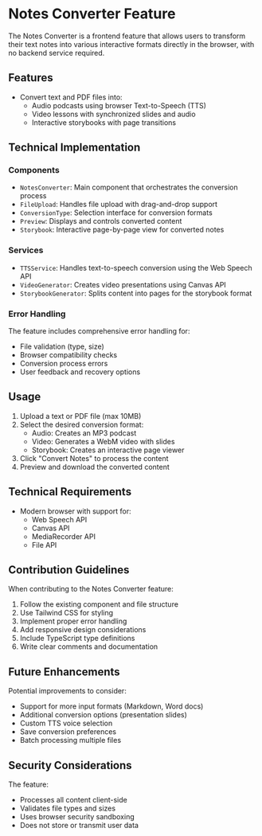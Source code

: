 # Notes Converter Feature

The Notes Converter is a frontend feature that allows users to transform their text notes into various interactive formats directly in the browser, with no backend service required.

## Features

- Convert text and PDF files into:
  - Audio podcasts using browser Text-to-Speech (TTS)
  - Video lessons with synchronized slides and audio
  - Interactive storybooks with page transitions

## Technical Implementation

### Components

- `NotesConverter`: Main component that orchestrates the conversion process
- `FileUpload`: Handles file upload with drag-and-drop support
- `ConversionType`: Selection interface for conversion formats
- `Preview`: Displays and controls converted content
- `Storybook`: Interactive page-by-page view for converted notes

### Services

- `TTSService`: Handles text-to-speech conversion using the Web Speech API
- `VideoGenerator`: Creates video presentations using Canvas API
- `StorybookGenerator`: Splits content into pages for the storybook format

### Error Handling

The feature includes comprehensive error handling for:
- File validation (type, size)
- Browser compatibility checks
- Conversion process errors
- User feedback and recovery options

## Usage

1. Upload a text or PDF file (max 10MB)
2. Select the desired conversion format:
   - Audio: Creates an MP3 podcast
   - Video: Generates a WebM video with slides
   - Storybook: Creates an interactive page viewer
3. Click "Convert Notes" to process the content
4. Preview and download the converted content

## Technical Requirements

- Modern browser with support for:
  - Web Speech API
  - Canvas API
  - MediaRecorder API
  - File API

## Contribution Guidelines

When contributing to the Notes Converter feature:

1. Follow the existing component and file structure
2. Use Tailwind CSS for styling
3. Implement proper error handling
4. Add responsive design considerations
5. Include TypeScript type definitions
6. Write clear comments and documentation

## Future Enhancements

Potential improvements to consider:

- Support for more input formats (Markdown, Word docs)
- Additional conversion options (presentation slides)
- Custom TTS voice selection
- Save conversion preferences
- Batch processing multiple files

## Security Considerations

The feature:
- Processes all content client-side
- Validates file types and sizes
- Uses browser security sandboxing
- Does not store or transmit user data